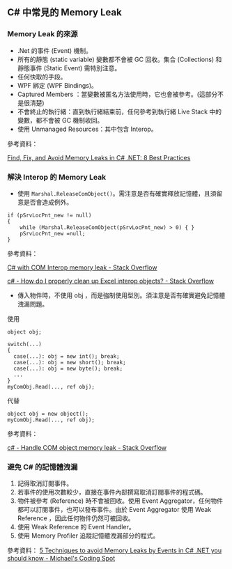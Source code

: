 ## C# 中常見的 Memory Leak

### Memory Leak 的來源

- .Net 的事件 (Event) 機制。
- 所有的靜態 (static variable) 變數都不會被 GC 回收。集合 (Collections) 和靜態事件 (Static Event) 需特別注意。
- 任何快取的手段。
- WPF 綁定 (WPF Bindings)。
- Captured Members ：當變數被匿名方法使用時，它也會被參考。(這部分不是很清楚)
- 不會終止的執行緒：直到執行緒結束前，任何參考到執行緒 Live Stack 中的變數，都不會被 GC 機制收回。
- 使用 Unmanaged Resources：其中包含 Interop。

參考資料：

[Find, Fix, and Avoid Memory Leaks in C# .NET: 8 Best Practices](https://michaelscodingspot.com/find-fix-and-avoid-memory-leaks-in-c-net-8-best-practices/)

### 解決 Interop 的 Memory Leak

- 使用 `Marshal.ReleaseComObject()`。需注意是否有確實釋放記憶體，且須留意是否會造成例外。
```
if (pSrvLocPnt_new != null)
{
    while (Marshal.ReleaseComObject(pSrvLocPnt_new) > 0) { }
    pSrvLocPnt_new =null;
}
```
參考資料：

[C# with COM Interop memory leak - Stack Overflow](https://stackoverflow.com/questions/24659012/c-sharp-with-com-interop-memory-leak)

[c# - How do I properly clean up Excel interop objects? - Stack Overflow](https://stackoverflow.com/questions/158706/how-do-i-properly-clean-up-excel-interop-objects/158752#158752)

- 傳入物件時，不使用 obj ，而是強制使用型別。須注意是否有確實避免記憶體洩漏問題。

使用
```
object obj;

switch(...)
{
  case(...): obj = new int(); break;
  case(...): obj = new short(); break;
  case(...): obj = new byte(); break;
  ...
}
myComObj.Read(..., ref obj);
```

代替
```
object obj = new object();
myComObj.Read(..., ref obj);
```

參考資料：

[c# - Handle COM object memory leak - Stack Overflow](https://stackoverflow.com/questions/26532071/handle-com-object-memory-leak)

### 避免 C# 的記憶體洩漏

1. 記得取消訂閱事件。
2. 若事件的使用次數較少，直接在事件內部撰寫取消訂閱事件的程式碼。
3. 物件被參考 (Reference) 時不會被回收。使用 Event Aggregator，任何物件都可以訂閱事件，也可以發布事件。由於 Event Aggregator 使用 Weak Reference ，因此任何物件仍然可被回收。
4. 使用 Weak Reference 的 Event Handler。
5. 使用 Memory Profiler 追蹤記憶體洩漏部分的程式。

參考資料：
[5 Techniques to avoid Memory Leaks by Events in C# .NET you should know - Michael's Coding Spot](https://michaelscodingspot.com/5-techniques-to-avoid-memory-leaks-by-events-in-c-net-you-should-know/)

